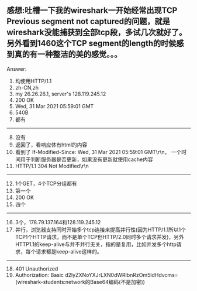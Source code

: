 感想:吐槽一下我的wireshark一开始经常出现TCP Previous segment not captured的问题，就是wireshark没能捕获到全部tcp段，多试几次就好了。另外看到1460这个TCP segment的length的时候感到真的有一种整洁的美的感觉。。。
---
Answer:
1. 均使用HTTP/1.1
2. zh-CN,zh
3. my 26.26.26.1, server's 128.119.245.12
4. 200 OK
5. Wed, 31 Mar 2021 05:59:01 GMT
6. 540B
7. 都有
---
8. 没有
9. 返回了，看响应体有html的内容
10. 看到了 If-Modified-Since: Wed, 31 Mar 2021 05:59:01 GMT\r\n， 一个时间用于判断服务器是否更新，如果没有更新就使用cache内容
11. HTTP/1.1 304 Not Modified\r\n
---
12. 1个GET，4个TCP分组都有
13. 第一个
14. 200 OK
15. 四个
---
16. 3个，178.79.137.164和128.119.245.12
17. 并行，浏览器支持同时开始多个tcp连接来提高并行性(因为HTTP/1.1所以1个TCP1个HTTP请求，而不是单个TCP但HTTP/2.0同时多个请求并发)，另外HTTP1.1的keep-alive与并不并行无关，指的是复用，比如并发多个http请求，每个请求都是keep-alive这样的。
---
18. 401 Unauthorized
19. Authorization: Basic d2lyZXNoYXJrLXN0dWRlbnRzOm5ldHdvcms=(wireshark-students:network的Base64编码(不是加密))

